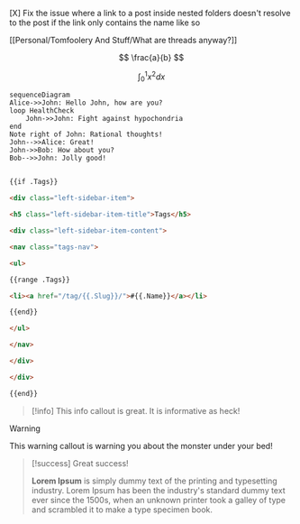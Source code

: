 [X] Fix the issue where a link to a post inside nested folders doesn't resolve to the post if the link only contains the name like so

[[Personal/Tomfoolery And Stuff/What are threads anyway?]]


$$ \frac{a}{b} $$

$$\int_0^1 x^2 dx$$ 

```mermaid
sequenceDiagram
Alice->>John: Hello John, how are you?
loop HealthCheck
    John->>John: Fight against hypochondria
end
Note right of John: Rational thoughts!
John-->>Alice: Great!
John->>Bob: How about you?
Bob-->>John: Jolly good!
 
```


```html
{{if .Tags}}

<div class="left-sidebar-item">

<h5 class="left-sidebar-item-title">Tags</h5>

<div class="left-sidebar-item-content">

<nav class="tags-nav">

<ul>

{{range .Tags}}

<li><a href="/tag/{{.Slug}}/">#{{.Name}}</a></li>

{{end}}

</ul>

</nav>

</div>

</div>

{{end}}
```


>[!info]
>This info callout is great. It is informative as heck!

  

>[!warning]
>This warning callout is warning you about the monster under your bed!

  

>[!success]
>Great success!
>
>**Lorem Ipsum** is simply dummy text of the printing and typesetting industry. Lorem Ipsum has been the industry's standard dummy text ever since the 1500s, when an unknown printer took a galley of type and scrambled it to make a type specimen book.

